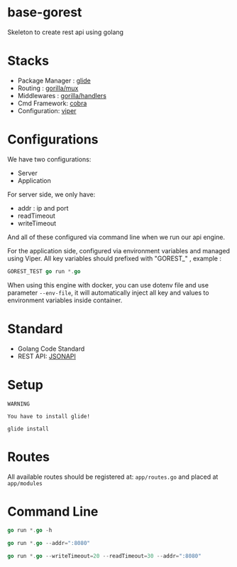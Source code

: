 # base-gorest

Skeleton to create rest api using golang

# Stacks

- Package Manager : [glide](http://glide.sh/)
- Routing : [gorilla/mux](https://github.com/gorilla/mux)
- Middlewares : [gorilla/handlers](github.com/gorilla/handlers)
- Cmd Framework: [cobra](https://github.com/spf13/cobra)
- Configuration: [viper](https://github.com/spf13/viper)

# Configurations

We have two configurations:

- Server
- Application

For server side, we only have:

- addr : ip and port
- readTimeout
- writeTimeout

And all of these configured via command line when we run our api engine.

For the application side, configured via environment variables and managed
using Viper.  All key variables should prefixed with "GOREST_" , example :

```go
GOREST_TEST go run *.go
```

When using this engine with docker, you can use dotenv file and use parameter
`--env-file`, it will automatically inject all key and values to environment
variables inside container.

# Standard

- Golang Code Standard
- REST API: [JSONAPI](http://jsonapi.org)

# Setup

```
WARNING

You have to install glide!
```

```
glide install
```

# Routes

All available routes should be registered at: `app/routes.go` and placed at `app/modules`

# Command Line

```go
go run *.go -h
```

```go
go run *.go --addr=":8080"
```

```go
go run *.go --writeTimeout=20 --readTimeout=30 --addr=":8080"
```
